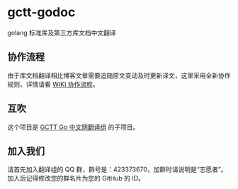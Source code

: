 # gctt-godoc
golang 标准库及第三方库文档中文翻译

## 协作流程
由于库文档翻译相比博客文章需要追随原文变动及时更新译文，这里采用全新协作规则，详情请看 [WIKI 协作流程]。

## 互吹
这个项目是 [GCTT Go 中文网翻译组] 的子项目。

## 加入我们
请首先加入翻译组的 QQ 群，群号是：423373670，加群时请说明是“志愿者”。加入后记得修改您的群名片为您的 GitHub 的 ID。

[WIKI 协作流程]: https://github.com/studygolang/gctt-godoc/wiki/%E5%8D%8F%E4%BD%9C%E6%B5%81%E7%A8%8B
[GCTT Go 中文网翻译组]: https://github.com/studygolang/GCTT
